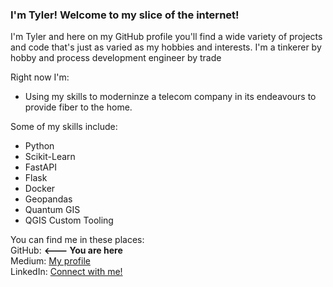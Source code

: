 ### I'm Tyler! Welcome to my slice of the internet!  

I'm Tyler and here on my GitHub profile you'll find a wide variety of projects and code that's just as varied as my hobbies and interests. I'm a tinkerer by hobby and process development engineer by trade

Right now I'm: 
- Using my skills to moderninze a telecom company in its endeavours to provide fiber to the home.  


Some of my skills include:  
- Python  
- Scikit-Learn  
- FastAPI  
- Flask
- Docker
- Geopandas
- Quantum GIS
- QGIS Custom Tooling

You can find me in these places:  
GitHub:  **<--- You are here**  
Medium: [My profile](https://medium.com/@tylerjetheridge98)   
LinkedIn: [Connect with me!](https://www.linkedin.com/in/tylerjetheridge/)   
<!--
**tyleretheridge/tyleretheridge** is a ✨ _special_ ✨ repository because its `README.md` (this file) appears on your GitHub profile.

-->
